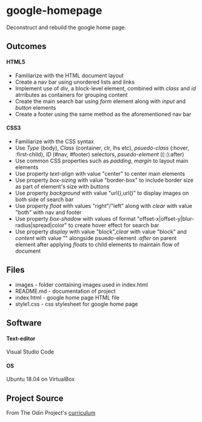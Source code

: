 # google-homepage
Deconstruct and rebuild the google home page.  

## Outcomes
#### HTML5
* Familiarize with the HTML document layout
* Create a nav bar using unordered lists and links
* Implement use of *div*, a block-level element, combined with *class* and *id* atrributes as containers for grouping content
* Create the main search bar using *form* element along with *input* and *button* elements
* Create a footer using the same method as the aforementioned nav bar
#### CSS3
* Familiarize with the CSS syntax
* Use *Type* (body), *Class* (container, clr, lhs etc), *psuedo-class* (:hover, :first-child), *ID* (#nav, #footer) selectors, *psuedo-element* ((::):after)
* Use common CSS properties such as *padding*, *margin* to layout main elements
* Use property *text-align* with value "center" to center main elements
* Use property *box-sizing* with value "border-box" to include border size as part of element's size with buttons
* Use property *background* with value "url(),url()" to display images on both side of search bar
* Use property *float* with values "right"/"left" along with *clear* with value "both" with nav and footer
* Use property *box-shadow* with values of format "offset-x|offset-y|blur-radius|spread|color" to create hover effect for search bar
* Use property *display* with value "block",*clear* with value "block" and *content* with value "" alongside psuedo-element *:after* on parent element after applying *floats* to child elements to maintain flow of document

## Files
* images - folder containing images used in index.html
* README.md - documentation of project
* index.html - google home page HTML file
* style1.css - css stylesheet for google home page

## Software
#### Text-editor
Visual Studio Code
#### OS
Ubuntu 18.04 on VirtualBox

## Project Source
From The Odin Project's [curriculum](http://www.theodinproject.com/courses/web-development-101/lessons/html-css)
